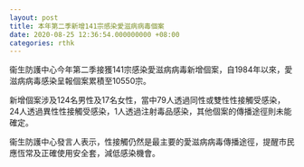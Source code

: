 ```yaml
---
layout: post
title: 本年第二季新增141宗感染愛滋病病毒個案
date: 2020-08-25 12:36:54.000000000 +08:00
categories: rthk
---
```


衞生防護中心今年第二季接獲141宗感染愛滋病病毒新增個案，自1984年以來，愛滋病病毒感染呈報個案累積至10550宗。

新增個案涉及124名男性及17名女性，當中79人透過同性或雙性性接觸受感染，24人透過異性性接觸受感染，1人透過注射毒品感染，其他個案的傳播途徑則未能確定。

衞生防護中心發言人表示，性接觸仍然是最主要的愛滋病病毒傳播途徑，提醒市民應恆常及正確使用安全套，減低感染機會。
